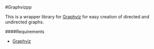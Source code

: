 #Graphvizpp

This is a wrapper library for [Graphviz](http://www.graphviz.org/) for easy creation of directed and undirected graphs.

####Requirements
+ [Graphviz](http://www.graphviz.org/)
